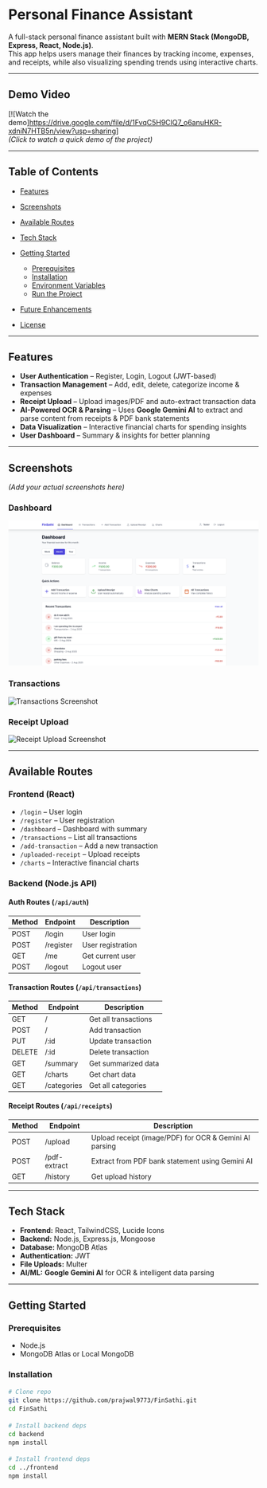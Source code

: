 # Personal Finance Assistant  

A full-stack personal finance assistant built with **MERN Stack (MongoDB, Express, React, Node.js)**.  
This app helps users manage their finances by tracking income, expenses, and receipts, while also visualizing spending trends using interactive charts.  

---

## Demo Video  
[![Watch the demo]https://drive.google.com/file/d/1FvqC5H9ClQ7_o6anuHKR-xdniN7HTB5n/view?usp=sharing]  
*(Click to watch a quick demo of the project)*  

---

## Table of Contents  
- [Features](#features)  
- [Screenshots](#screenshots)  
- [Available Routes](#available-routes)  
- [Tech Stack](#tech-stack)  
- [Getting Started](#getting-started)  
  - [Prerequisites](#prerequisites)  
  - [Installation](#installation)  
  - [Environment Variables](#environment-variables)  
  - [Run the Project](#run-the-project)  

- [Future Enhancements](#future-enhancements)  
- [License](#license)  

---

## Features  
- **User Authentication** – Register, Login, Logout (JWT-based)  
- **Transaction Management** – Add, edit, delete, categorize income & expenses  
- **Receipt Upload** – Upload images/PDF and auto-extract transaction data  
- **AI-Powered OCR & Parsing** – Uses **Google Gemini AI** to extract and parse content from receipts & PDF bank statements  
- **Data Visualization** – Interactive financial charts for spending insights  
- **User Dashboard** – Summary & insights for better planning  

---

## Screenshots  
*(Add your actual screenshots here)*  

### Dashboard  
![Dashboard Screenshot](screenshots/dashboard.png)  

### Transactions  
![Transactions Screenshot](screenshots/transactions.png)  

### Receipt Upload  
![Receipt Upload Screenshot](screenshots/receipt-upload.png)  

---

## Available Routes  

### **Frontend (React)**  
- `/login` – User login  
- `/register` – User registration  
- `/dashboard` – Dashboard with summary  
- `/transactions` – List all transactions  
- `/add-transaction` – Add a new transaction  
- `/uploaded-receipt` – Upload receipts  
- `/charts` – Interactive financial charts  

### **Backend (Node.js API)**  

#### Auth Routes (`/api/auth`)  
| Method | Endpoint   | Description             |
|--------|------------|-------------------------|
| POST   | /login     | User login             |
| POST   | /register  | User registration      |
| GET    | /me        | Get current user       |
| POST   | /logout    | Logout user            |

#### Transaction Routes (`/api/transactions`)  
| Method | Endpoint             | Description                  |
|--------|----------------------|------------------------------|
| GET    | /                    | Get all transactions        |
| POST   | /                    | Add transaction             |
| PUT    | /:id                 | Update transaction          |
| DELETE | /:id                 | Delete transaction          |
| GET    | /summary             | Get summarized data         |
| GET    | /charts              | Get chart data              |
| GET    | /categories          | Get all categories          |

#### Receipt Routes (`/api/receipts`)  
| Method | Endpoint         | Description                                |
|--------|-----------------|--------------------------------------------|
| POST   | /upload         | Upload receipt (image/PDF) for OCR & Gemini AI parsing |
| POST   | /pdf-extract    | Extract from PDF bank statement using Gemini AI |
| GET    | /history        | Get upload history                         |

---

## Tech Stack  
- **Frontend:** React, TailwindCSS, Lucide Icons  
- **Backend:** Node.js, Express.js, Mongoose  
- **Database:** MongoDB Atlas  
- **Authentication:** JWT  
- **File Uploads:** Multer  
- **AI/ML:** **Google Gemini AI** for OCR & intelligent data parsing  

---

## Getting Started  

### Prerequisites  
- Node.js  
- MongoDB Atlas or Local MongoDB  

### Installation  
```bash
# Clone repo
git clone https://github.com/prajwal9773/FinSathi.git
cd FinSathi

# Install backend deps
cd backend
npm install

# Install frontend deps
cd ../frontend
npm install
